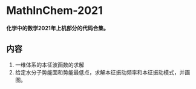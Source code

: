 # MathInChem-2021
**化学中的数学2021年上机部分的代码合集。**
## 内容
1. 一维体系的本征波函数的求解
2. 给定水分子势能面和势能最低点，求解本征振动频率和本征振动模式，并画图。
